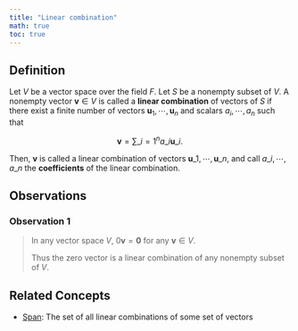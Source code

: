 ```yaml
---
title: "Linear combination"
math: true
toc: true
---
```


## Definition
Let $V$ be a vector space over the field $F$.
Let $S$ be a nonempty subset of $V$.
A nonempty vector $\mathbf{v} \in V$  is called a **linear combination** of vectors of $S$ if there exist a finite number of vectors $\mathbf{u}_1, \cdots, \mathbf{u}_n$ and scalars $a_i, \cdots, a_n$ such that

$$\mathbf{v} = \sum\limits\_{i=1}^na\_i\mathbf{u}\_i.$$

Then, $\mathbf{v}$ is called a linear combination of vectors $\mathbf{u}\_1, \cdots, \mathbf{u}\_n$, and call $a\_i, \cdots, a\_n$ the **coefficients** of the linear combination.

## Observations
### Observation 1
>In any vector space $V$, $0\mathbf{v} = \mathbf{0}$ for any $\mathbf{v} \in V$.
>
>Thus the zero vector is a linear combination of any nonempty subset of $V$.

## Related Concepts
- [Span](notes/Span.md): The set of all linear combinations of some set of vectors